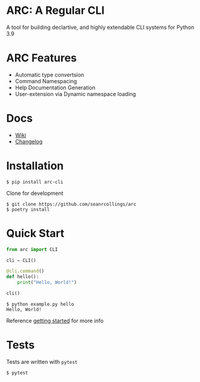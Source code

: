 # ARC: A Regular CLI
A tool for building declartive, and highly extendable CLI systems for Python 3.9

# ARC Features
- Automatic type convertsion
- Command Namespacing
- Help Documentation Generation
- User-extension via Dynamic namespace loading

# Docs
- [Wiki](https://github.com/seanrcollings/arc/wiki)
- [Changelog](https://github.com/seanrcollings/arc/wiki/Changelog)

# Installation

```
$ pip install arc-cli
```

Clone for development
```
$ git clone https://github.com/seanrcollings/arc
$ poetry install
```


# Quick Start

```py
from arc import CLI

cli = CLI()

@cli.command()
def hello():
    print("Hello, World!")

cli()
```

```
$ python example.py hello
Hello, World!
```
Reference [getting started](https://github.com/seanrcollings/arc/wiki) for more info

# Tests
Tests are written with `pytest`
```
$ pytest
```

